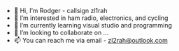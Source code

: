 - 👋 Hi, I’m Rodger - callsign zl1rah
- 👀 I’m interested in ham radio, electronics, and cycling
- 🌱 I’m currently learning visual studio and programming
- 💞️ I’m looking to collaborate on ...
- 📫 You can reach me via email - zl2rah@outlook.com

<!---
ZL1RAH/ZL1RAH is a ✨ special ✨ repository because its `README.md` (this file) appears on your GitHub profile.
You can click the Preview link to take a look at your changes.
--->
